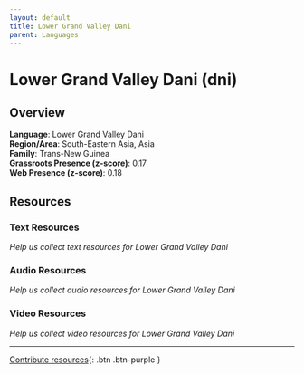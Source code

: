 ```yaml
---
layout: default
title: Lower Grand Valley Dani
parent: Languages
---
```


# Lower Grand Valley Dani (dni)

## Overview

**Language**: Lower Grand Valley Dani  
**Region/Area**: South-Eastern Asia, Asia  
**Family**: Trans-New Guinea  
**Grassroots Presence (z-score)**: 0.17  
**Web Presence (z-score)**: 0.18  

## Resources

### Text Resources
*Help us collect text resources for Lower Grand Valley Dani*

### Audio Resources
*Help us collect audio resources for Lower Grand Valley Dani*

### Video Resources
*Help us collect video resources for Lower Grand Valley Dani*

---

[Contribute resources](https://forms.office.com/e/1SfLJx3u1r){: .btn .btn-purple }
